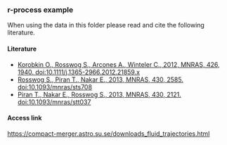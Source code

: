 ### r-process example
When using the data in this folder please read and cite the following literature.
#### Literature
- [Korobkin O., Rosswog S., Arcones A., Winteler C., 2012, MNRAS, 426, 1940. doi:10.1111/j.1365-2966.2012.21859.x](https://ui.adsabs.harvard.edu/abs/2012MNRAS.426.1940K/abstract)
- [Rosswog S., Piran T., Nakar E., 2013, MNRAS, 430, 2585. doi:10.1093/mnras/sts708](https://ui.adsabs.harvard.edu/abs/2013MNRAS.430.2585R/abstract)
- [Piran T., Nakar E., Rosswog S., 2013, MNRAS, 430, 2121. doi:10.1093/mnras/stt037](https://ui.adsabs.harvard.edu/abs/2013MNRAS.430.2121P/abstract)

#### Access link
https://compact-merger.astro.su.se/downloads_fluid_trajectories.html